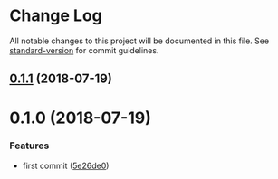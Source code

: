 # Change Log

All notable changes to this project will be documented in this file. See [standard-version](https://github.com/conventional-changelog/standard-version) for commit guidelines.

<a name="0.1.1"></a>
## [0.1.1](https://github.com/fjc0k/qiniu-cache-refresh/compare/v0.1.0...v0.1.1) (2018-07-19)



<a name="0.1.0"></a>
# 0.1.0 (2018-07-19)


### Features

* first commit ([5e26de0](https://github.com/fjc0k/qiniu-cache-refresh/commit/5e26de0))
